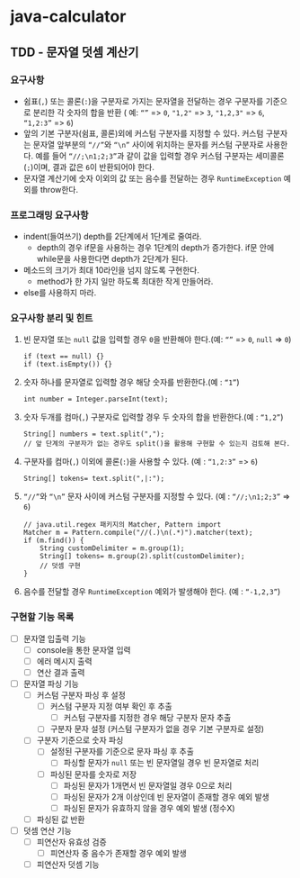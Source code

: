 # java-calculator

## TDD - 문자열 덧셈 계산기

### 요구사항

- 쉼표(`,`) 또는 콜론(`:`)을 구분자로 가지는 문자열을 전달하는 경우 구분자를 기준으로 분리한 각 숫자의 합을 반환 (
  예: `“”` => `0`, `"1,2"` => `3`, `"1,2,3"` => `6`, `“1,2:3”` =>
  `6`)
- 앞의 기본 구분자(쉼표, 콜론)외에 커스텀 구분자를 지정할 수 있다. 커스텀 구분자는 문자열 앞부분의 `“//”`와 `“\n”` 사이에 위치하는 문자를 커스텀 구분자로 사용한다. 예를
  들어 `“//;\n1;2;3”`과 같이
  값을 입력할 경우 커스텀 구분자는 세미콜론(`;`)이며, 결과 값은 `6`이 반환되어야 한다.
- 문자열 계산기에 숫자 이외의 값 또는 음수를 전달하는 경우 `RuntimeException` 예외를 throw한다.

### 프로그래밍 요구사항

- indent(들여쓰기) depth를 2단계에서 1단계로 줄여라.
  - depth의 경우 if문을 사용하는 경우 1단계의 depth가 증가한다. if문 안에 while문을 사용한다면 depth가 2단계가 된다.
- 메소드의 크기가 최대 10라인을 넘지 않도록 구현한다.
  - method가 한 가지 일만 하도록 최대한 작게 만들어라.
- else를 사용하지 마라.

### 요구사항 분리 및 힌트

1. 빈 문자열 또는 `null` 값을 입력할 경우 `0`을 반환해야 한다.(예: `“”` => `0`, `null` => `0`)
    ```
    if (text == null) {}
    if (text.isEmpty()) {}
    ```
2. 숫자 하나를 문자열로 입력할 경우 해당 숫자를 반환한다.(예 : `“1”`)
    ```
    int number = Integer.parseInt(text);
    ```
3. 숫자 두개를 컴마(`,`) 구분자로 입력할 경우 두 숫자의 합을 반환한다.(예 : `“1,2”`)
    ```
    String[] numbers = text.split(",");
    // 앞 단계의 구분자가 없는 경우도 split()을 활용해 구현할 수 있는지 검토해 본다.
    ```
4. 구분자를 컴마(`,`) 이외에 콜론(`:`)을 사용할 수 있다. (예 : `“1,2:3”` => `6`)
    ```
    String[] tokens= text.split(",|:");
    ```
5. `“//”`와 `“\n”` 문자 사이에 커스텀 구분자를 지정할 수 있다. (예 : `“//;\n1;2;3”` => `6`)
    ```
    // java.util.regex 패키지의 Matcher, Pattern import
    Matcher m = Pattern.compile("//(.)\n(.*)").matcher(text);
    if (m.find()) {
        String customDelimiter = m.group(1);
        String[] tokens= m.group(2).split(customDelimiter);
        // 덧셈 구현
    }
    ```
6. 음수를 전달할 경우 `RuntimeException` 예외가 발생해야 한다. (예 : `“-1,2,3”`)

### 구현할 기능 목록

- [ ] 문자열 입출력 기능
  - [ ] console을 통한 문자열 입력
  - [ ] 에러 메시지 출력
  - [ ] 연산 결과 출력
- [ ] 문자열 파싱 기능
  - [ ] 커스텀 구분자 파싱 후 설정
    - [ ] 커스텀 구분자 지정 여부 확인 후 추출
      - [ ] 커스텀 구분자를 지정한 경우 해당 구분자 문자 추출
    - [ ] 구분자 문자 설정 (커스텀 구분자가 없을 경우 기본 구분자로 설정)
  - [ ] 구분자 기준으로 숫자 파싱
    - [ ] 설정된 구분자를 기준으로 문자 파싱 후 추출
      - [ ] 파싱할 문자가 `null` 또는 빈 문자열일 경우 빈 문자열로 처리
    - [ ] 파싱된 문자를 숫자로 저장
      - [ ] 파싱된 문자가 1개면서 빈 문자열일 경우 0으로 처리
      - [ ] 파싱된 문자가 2개 이상인데 빈 문자열이 존재할 경우 예외 발생
      - [ ] 파싱된 문자가 유효하지 않을 경우 예외 발생 (정수X)
  - [ ] 파싱된 값 반환
- [ ] 덧셈 연산 기능
  - [ ] 피연산자 유효성 검증
    - [ ] 피연산자 중 음수가 존재할 경우 예외 발생
  - [ ] 피연산자 덧셈 기능
